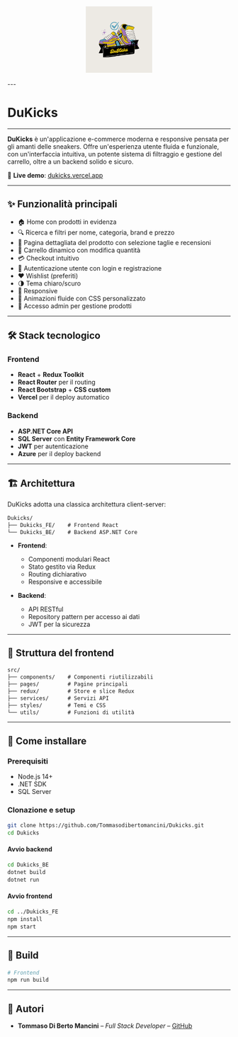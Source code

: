 <p align="center">
<img src="Dukicks_FE/public/assets/img/DuKicks.png" width="150" alt="DuKicks Logo">
</p>
---

# DuKicks

---

**DuKicks** è un'applicazione e-commerce moderna e responsive pensata per gli amanti delle sneakers. Offre un'esperienza utente fluida e funzionale, con un'interfaccia intuitiva, un potente sistema di filtraggio e gestione del carrello, oltre a un backend solido e sicuro.

🔗 **Live demo**: [dukicks.vercel.app](https://dukicks.vercel.app)

---

## ✨ Funzionalità principali

- 🏠 Home con prodotti in evidenza
- 🔍 Ricerca e filtri per nome, categoria, brand e prezzo
- 👟 Pagina dettagliata del prodotto con selezione taglie e recensioni
- 🛒 Carrello dinamico con modifica quantità
- 💳 Checkout intuitivo
- 👤 Autenticazione utente con login e registrazione
- ❤️ Wishlist (preferiti)
- 🌗 Tema chiaro/scuro
- 📱 Responsive
- 🎨 Animazioni fluide con CSS personalizzato
- 🔐 Accesso admin per gestione prodotti

---

## 🛠️ Stack tecnologico

### Frontend

- **React** + **Redux Toolkit**
- **React Router** per il routing
- **React Bootstrap** + **CSS custom**
- **Vercel** per il deploy automatico

### Backend

- **ASP.NET Core API**
- **SQL Server** con **Entity Framework Core**
- **JWT** per autenticazione
- **Azure** per il deploy backend

---

## 🏗️ Architettura

DuKicks adotta una classica architettura client-server:

```
Dukicks/
├── Dukicks_FE/    # Frontend React
└── Dukicks_BE/    # Backend ASP.NET Core
```

- **Frontend**:
  - Componenti modulari React
  - Stato gestito via Redux
  - Routing dichiarativo
  - Responsive e accessibile

- **Backend**:
  - API RESTful
  - Repository pattern per accesso ai dati
  - JWT per la sicurezza

---

## 📁 Struttura del frontend

```
src/
├── components/    # Componenti riutilizzabili
├── pages/         # Pagine principali
├── redux/         # Store e slice Redux
├── services/      # Servizi API
├── styles/        # Temi e CSS
└── utils/         # Funzioni di utilità
```

---

## 🚀 Come installare

### Prerequisiti
- Node.js 14+
- .NET SDK
- SQL Server

### Clonazione e setup

```bash
git clone https://github.com/Tommasodibertomancini/Dukicks.git
cd Dukicks
```

#### Avvio backend

```bash
cd Dukicks_BE
dotnet build
dotnet run
```

#### Avvio frontend

```bash
cd ../Dukicks_FE
npm install
npm start
```
---

## 🔨 Build

```bash
# Frontend
npm run build
```

---

## 👥 Autori

- **Tommaso Di Berto Mancini** – *Full Stack Developer* – [GitHub](https://github.com/Tommasodibertomancini)
